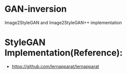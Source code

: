 # GAN-inversion
Image2StyleGAN and Image2StyleGAN++ implementation

# StyleGAN Implementation(Reference):
* https://github.com/lernapparat/lernapparat
